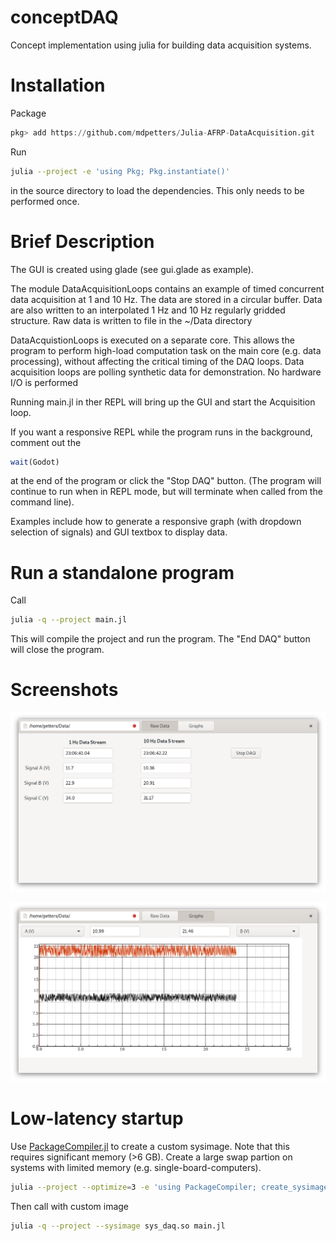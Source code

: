 # conceptDAQ

Concept implementation using julia for building data acquisition systems.

# Installation

Package
```julia
pkg> add https://github.com/mdpetters/Julia-AFRP-DataAcquisition.git
```

Run 
```bash
julia --project -e 'using Pkg; Pkg.instantiate()' 
```

in the source directory to load the dependencies. This only needs to be performed once.

# Brief Description

The GUI is created using glade (see gui.glade as example). 

The module DataAcquisitionLoops contains an example of timed concurrent data acquisition at 1 and 10 Hz. The data are stored in a circular buffer. Data are also written to an interpolated 1 Hz and 10 Hz regularly gridded structure. Raw data is written to file in the ~/Data directory

DataAcquistionLoops is executed on a separate core. This allows the program to perform high-load computation task on the main core (e.g. data processing), without affecting the critical timing of the DAQ loops. Data acquisition loops are polling synthetic data for demonstration. No hardware I/O is performed

Running main.jl in ther REPL will bring up the GUI and start the Acquisition loop. 

If you want a responsive REPL while the program runs in the background, comment out the 

```julia
wait(Godot)
```

at the end of the program or click the "Stop DAQ" button. (The program will continue to run when in REPL mode, but will terminate when called from the command line).

Examples include how to generate a responsive graph (with dropdown selection of signals) and GUI textbox to display data. 

# Run a standalone program

Call

```bash
julia -q --project main.jl  
```

This will compile the project and run the program. The "End DAQ" button will close the program.

# Screenshots

![A](doc/raw_data.png)

![A](doc/graphs.png)

# Low-latency startup
Use [PackageCompiler.jl](https://julialang.github.io/PackageCompiler.jl/dev/) to create a 
custom sysimage. Note that this requires significant memory (>6 GB). Create a large swap partion on systems with limited memory (e.g. single-board-computers).

```bash
julia --project --optimize=3 -e 'using PackageCompiler; create_sysimage([:CSV, :Colors, :DataFrames, :DataStructures, :Dates, :Distributed, :Distributions, :Gtk, :InspectDR, :Interpolations, :NumericIO, :Printf, :Random, :Reactive, :Statistics], sysimage_path="sys_daq.so", precompile_execution_file="main.jl")'
```

Then call with custom image

```bash
julia -q --project --sysimage sys_daq.so main.jl 
```
